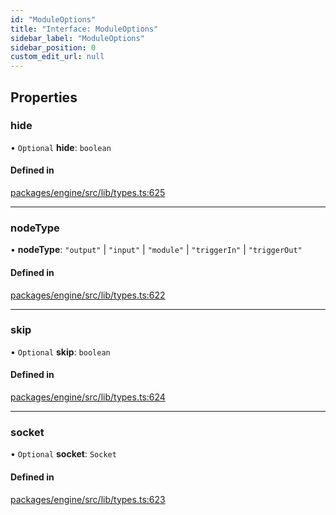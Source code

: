 ```yaml
---
id: "ModuleOptions"
title: "Interface: ModuleOptions"
sidebar_label: "ModuleOptions"
sidebar_position: 0
custom_edit_url: null
---
```


## Properties

### hide

• `Optional` **hide**: `boolean`

#### Defined in

[packages/engine/src/lib/types.ts:625](https://github.com/Oneirocom/MagickML/blob/7e703a94/packages/engine/src/lib/types.ts#L625)

___

### nodeType

• **nodeType**: ``"output"`` \| ``"input"`` \| ``"module"`` \| ``"triggerIn"`` \| ``"triggerOut"``

#### Defined in

[packages/engine/src/lib/types.ts:622](https://github.com/Oneirocom/MagickML/blob/7e703a94/packages/engine/src/lib/types.ts#L622)

___

### skip

• `Optional` **skip**: `boolean`

#### Defined in

[packages/engine/src/lib/types.ts:624](https://github.com/Oneirocom/MagickML/blob/7e703a94/packages/engine/src/lib/types.ts#L624)

___

### socket

• `Optional` **socket**: `Socket`

#### Defined in

[packages/engine/src/lib/types.ts:623](https://github.com/Oneirocom/MagickML/blob/7e703a94/packages/engine/src/lib/types.ts#L623)
